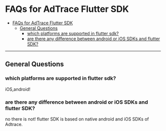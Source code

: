 # FAQs for AdTrace Flutter SDK

- [FAQs for AdTrace Flutter SDK](#faqs-for-adtrace-flutter-sdk)
  - [General Questions](#general-questions)
    - [which platforms are supported in flutter sdk?](#which-platforms-are-supported-in-flutter-sdk)
    - [are there any difference between android or iOS SDKs and flutter SDK?](#are-there-any-difference-between-android-or-ios-sdks-and-flutter-sdk)


---
## General Questions

### which platforms are supported in flutter sdk?
iOS,android!

### are there any difference between android or iOS SDKs and flutter SDK?
no there is not! flutter SDK is based on native android and iOS SDKs of Adtrace.


